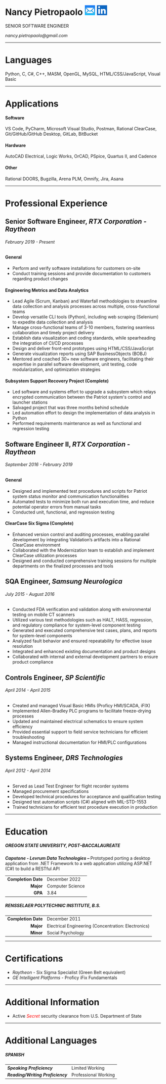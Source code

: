# Nancy Pietropaolo [![EMail](./assets/images/email_icon.png)](mailto:nancy.pietropaolo@gmail.com) [![LinkedIn](./assets/images/linkedin_icon.png)](https://www.linkedin.com/in/nancy-pietropaolo-a5a3bb47/)
<p id="current-title">SENIOR SOFTWARE ENGINEER</p>
<p id="email"><em>nancy.pietropaolo@gmail.com</em></p>

<hr id="first-hr">

# Languages
<p class="plaintext">Python, C, C#, C++, MASM, OpenGL, MySQL, HTML/CSS/JavaScript, Visual Basic</p>

---
# Applications
#### Software
<p class="plaintext">VS Code, PyCharm, Microsoft Visual Studio, Postman, Rational ClearCase, Git/GitHub/GitHub Desktop, GitLab, BitBucket</p>

#### Hardware
<p class="plaintext">AutoCAD Electrical, Logic Works, OrCAD, PSpice, Quartus II, and Cadence</p>

#### Other
<p class="plaintext">Rational DOORS, Bugzilla, Arena PLM, Omnify, Jira, Asana</p>

---
# Professional Experience

## Senior Software Engineer, *RTX Corporation - Raytheon*
###### February 2019 - Present
#### General			
-	Perform and verify software installations for customers on-site
-	Conduct training sessions and provide documentation to customers regarding product changes

#### Engineering Metrics and Data Analytics
-	Lead Agile (Scrum, Kanban) and Waterfall methodologies to streamline data collection and analysis processes across multiple, cross-functional teams
-   Develop versatile CLI tools (Python), including web scraping (Selenium) to expedite data collection and analysis
-	Manage cross-functional teams of 3-10 members, fostering seamless collaboration
and timely project delivery
-	Establish data visualization and coding standards, while spearheading the integration of CI/CD processes
-	Design and deliver front-end prototypes using HTML/CSS/JavaScript
-	Generate visualization reports using SAP BusinessObjects (BOBJ)
-   Mentored and coached 30+ new software engineers, facilitating their expertise in parallel software development, unit testing, code modularization, and optimization strategies

#### Subsystem Support Recovery Project (Complete)
-   Led software and systems effort to upgrade a subsystem which relays encrypted communication between the Patriot system's control and launcher stations
-	Salvaged project that was three months behind schedule
-	Led automation effort to design the implementation of data analysis in Python 
-	Performed requirements maintenance as well as functional and regression testing

## Software Engineer II, *RTX Corporation - Raytheon*
###### September 2016 - February 2019
#### General
-	Designed and implemented test procedures and scripts for Patriot system status monitor and communication functionalities
-	Automated tests to minimize both run and execution time, and reduce potential operator errors from manual tasks
-	Conducted unit, functional, and regression testing

#### ClearCase Six Sigma (Complete)
-	Enhanced version control and auditing processes, enabling parallel development by integrating Validation’s artifacts into a Rational ClearCase environment
-	Collaborated with the Modernization team to establish and implement ClearCase utilization processes
-	Designed and conducted comprehensive training sessions for multiple departments on the finalized processes and tools


## SQA Engineer, *Samsung Neurologica*
###### July 2015 - August 2016
-   Conducted FDA verification and validation along with environmental testing on mobile CT scanners
-   Utilized various test methodologies such as HALT, HASS, regression, and regulatory compliance for system-level component testing
-   Generated and executed comprehensive test cases, plans, and reports for system-level components
-   Analyzed fault behavior and ensured repeatability for effective issue resolution
-   Integrated and enhanced existing documentation and product designs
-   Collaborated with internal and external development partners to ensure product compliance

## Controls Engineer, *SP Scientific*
###### April 2014 - April 2015
-   Created and managed Visual Basic HMIs (Proficy HMI/SCADA, iFIX)
-   Implemented Allen-Bradley PLC programs to facilitate freeze-drying processes
-   Updated and maintained electrical schematics to ensure system efficiency
-   Provided essential support to field service technicians for efficient troubleshooting
-   Managed instructional documentation for HMI/PLC configurations

## Systems Engineer, *DRS Technologies*
###### April 2012 - April 2014
-	Served as Lead Test Engineer for flight recorder systems
-	Managed procurement specifications
-	Developed technical procedures for acceptance and qualification testing
-	Designed test automation scripts (C#) aligned with MIL-STD-1553
-	Trained technicians for efficient test procedure execution in production

---
# Education

##### OREGON STATE UNIVERSITY, POST–BACCALAUREATE
<p class="capstone"><strong><em>Capstone - Levrum Data Technologies – </em></strong>Prototyped porting a desktop application from .NET Framework to a web application utilizing ASP.NET (C#) to build a RESTful API</p>

|                     |                     |
|--------------------:|:--------------------|
| **Completion Date** | December 2022       |
| **Major**           | Computer Science    |
| **GPA**             | 3.84                |


##### RENSSELAER POLYTECHNIC INSTITUTE, B.S.

|                      |                                                     |
|---------------------:|:----------------------------------------------------|
| **Completion Date**  | December 2011                                       |
| **Major**            | Electrical Engineering (Concentration: Electronics) |
| **Minor**            | Social Psychology                                   |

---
# Certifications
- *Raytheon -* Six Sigma Specialist (Green Belt equivalent)
- *GE Intelligent Platforms -* Proficy iFix Fundamentals

---
# Additional Information
- Active *<font color="red">Secret</font>* security clearance from U.S. Department of State

---
# Additional Languages

##### SPANISH

|                                   |                      |
|:----------------------------------|:---------------------|
| ***Speaking Proficiency***        | Limited Working      |
| ***Reading/Writing Proficiency*** | Professional Working |
